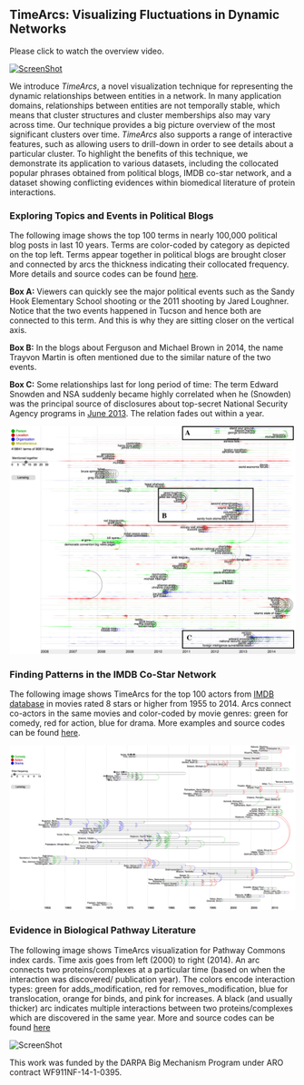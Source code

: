 ## TimeArcs: Visualizing Fluctuations in Dynamic Networks
Please click to watch the overview video.

[![ScreenShot](http://www.cs.uic.edu/~tdang/TimeArcs/EuroVis2016/VideoTeaser.png)](http://www.cs.uic.edu/~tdang/TimeArcs/EuroVis2016/TimeArcs_Dang_EuroVis2016.mp4)

We introduce *TimeArcs*, a novel visualization technique for representing the dynamic relationships between entities in a network. In many application domains, relationships between entities are not temporally stable, which means that cluster structures and cluster memberships also may vary across time. Our technique provides a big picture overview of the most significant clusters over time. *TimeArcs* also supports a range of interactive features, such as allowing users to drill-down in order to see details about a particular cluster. To highlight the benefits of this technique, we demonstrate its application to various datasets, including the collocated popular phrases obtained from political blogs, IMDB co-star network, and  a dataset showing conflicting evidences within biomedical literature of protein interactions.  

### Exploring Topics and Events in Political Blogs
The following image shows the top 100 terms in nearly 100,000 political blog posts in last 10 years. Terms are color-coded by category as depicted on the top left. Terms appear together in political blogs are brought closer and connected by arcs the thickness indicating their collocated frequency. More details and source codes can be found [here](https://github.com/CreativeCodingLab/TimeArcs/tree/master/Text).

**Box A:** Viewers can quickly see the major political events such as the Sandy Hook Elementary School shooting or the 2011 shooting by Jared Loughner. Notice that the two events happened in Tucson and hence both are connected to this term. And this is why they are sitting closer on the vertical axis. 

**Box B:** In the blogs about Ferguson and Michael Brown in 2014, the name Trayvon Martin is often mentioned due to the similar nature of the two events. 

**Box C:** Some relationships last for long period of time: The term Edward Snowden and NSA suddenly became highly correlated when he (Snowden) was the principal source of disclosures about top-secret National Security Agency programs in [June 2013](https://www.washingtonpost.com/politics/intelligence-leaders-push-back-on-leakers-media/2013/06/09/fff80160-d122-11e2-a73e-826d299ff459_story.html). The relation fades out within a year.

![ScreenShot](https://github.com/CreativeCodingLab/TimeArcs/blob/master/Text/images/PoliticalBlogs1.png)

### Finding Patterns in the IMDB Co-Star Network
The following image shows TimeArcs for the top 100 actors from [IMDB database](http://www.imdb.com/interfaces) in movies rated 8 stars or higher from 1955 to 2014. Arcs connect co-actors in the same movies and color-coded by movie genres: green for comedy, red for action, blue for drama. More examples and source codes can be found [here](https://github.com/CreativeCodingLab/TimeArcs/tree/master/VIS).

![ScreenShot](https://github.com/CreativeCodingLab/TimeArcs/blob/master/VIS/images/IMDB1.png)

### Evidence in Biological Pathway Literature
The following image shows TimeArcs visualization for Pathway Commons index cards. Time axis goes from left (2000) to right (2014). An arc connects two proteins/complexes at a particular time (based on when the interaction was discovered/ publication year). The colors encode interaction types: green for adds_modification, red for removes_modification, blue for translocation, orange for binds, and pink for increases. A black (and usually thicker) arc indicates multiple interactions between two proteins/complexes which are discovered in the same year. More  and source codes can be found [here](https://github.com/CreativeCodingLab/TimeArcs/tree/master/VIS)

![ScreenShot](http://www.cs.uic.edu/~tdang/TimeArcs/imagesForPCcards/summary.png)


This work was funded by the DARPA Big Mechanism Program under ARO contract WF911NF-14-1-0395.


 